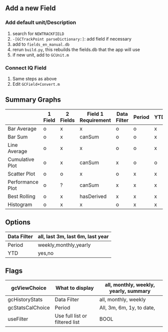 ## Add a new Field

### Add default unit/Description

1. search for `NEWTRACKFIELD`
2. `-[GCTrackPoint parseDictionary:]`: add field if necessary
3. add to `fields_en_manual.db`
4. rerun `build.py`, this rebuilds the fields.db that the app will use 
5. if new unit, add to `GCUnit.m`

### Connect IQ Field

1. Same steps as above
2. Edit `GCField+Convert.m`


## Summary Graphs

|                  |1 Field|2 Fields|Field 1 Requirement|Data Filter|Period|YTD  |
| ---------------- | ----- | ------ | ----------------- | --------- | ---- | --- |
|Bar Average       |o|x|x|o|o|x|
|Bar Sum           |o|x|canSum|o|o|x|
|Line Average      |o|x|x|o|o|x|
|Cumulative Plot   |o|x|canSum|x|o|o|
|Scatter Plot      |o|o|x|o|x|x|
|Performance Plot  |o|?|canSum|x|x|x|
|Best Rolling      |o|x|hasDerived|x|x|x|
|Histogram         |o|x|x|o|x|x|

## Options

|Data Filter| all, last 3m, last 6m, last year |
| --------- | -------------------------------  |
| Period    | weekly,monthly,yearly            |
| YTD       | yes,no                           |

## Flags

| gcViewChoice     |What to display |  all, monthly, weekly, yearly, summary |
| ------------     | -------------  | -------------------------------------- |
| gcHistoryStats   | Data Filter    | all, monthly, weekly | 
| gcStatsCalChoice | Period         | All, 3m, 6m, 1y, to date, |
| useFilter        | Use full list or filtered list | BOOL |


